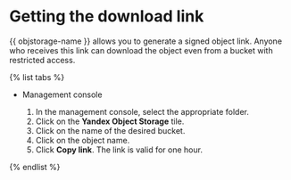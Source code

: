 # Getting the download link

{{ objstorage-name }} allows you to generate a signed object link. Anyone who receives this link can download the object even from a bucket with restricted access.

{% list tabs %}

- Management console
  
  1. In the management console, select the appropriate folder.
  1. Click on the **Yandex Object Storage** tile.
  1. Click on the name of the desired bucket.
  1. Click on the object name.
  1. Click **Copy link**.
  The link is valid for one hour.
  
{% endlist %}

